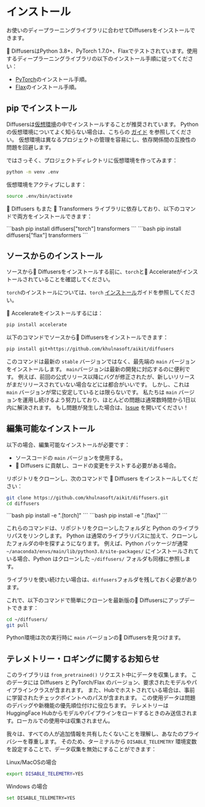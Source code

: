 <!--Copyright 2023 The HuggingFace Team. All rights reserved.

Licensed under the Apache License, Version 2.0 (the "License"); you may not use this file except in compliance with
the License. You may obtain a copy of the License at

http://www.apache.org/licenses/LICENSE-2.0

Unless required by applicable law or agreed to in writing, software distributed under the License is distributed on
an "AS IS" BASIS, WITHOUT WARRANTIES OR CONDITIONS OF ANY KIND, either express or implied. See the License for the
specific language governing permissions and limitations under the License.
-->

# インストール

お使いのディープラーニングライブラリに合わせてDiffusersをインストールできます。

🤗 DiffusersはPython 3.8+、PyTorch 1.7.0+、Flaxでテストされています。使用するディープラーニングライブラリの以下のインストール手順に従ってください：

- [PyTorch](https://pytorch.org/get-started/locally/)のインストール手順。
- [Flax](https://flax.readthedocs.io/en/latest/)のインストール手順。

## pip でインストール

Diffusersは[仮想環境](https://docs.python.org/3/library/venv.html)の中でインストールすることが推奨されています。
Python の仮想環境についてよく知らない場合は、こちらの [ガイド](https://packaging.python.org/guides/installing-using-pip-and-virtual-environments/) を参照してください。
仮想環境は異なるプロジェクトの管理を容易にし、依存関係間の互換性の問題を回避します。

ではさっそく、プロジェクトディレクトリに仮想環境を作ってみます：

```bash
python -m venv .env
```

仮想環境をアクティブにします：

```bash
source .env/bin/activate
```

🤗 Diffusers もまた 🤗 Transformers ライブラリに依存しており、以下のコマンドで両方をインストールできます：

<frameworkcontent>
<pt>
```bash
pip install diffusers["torch"] transformers
```
</pt>
<jax>
```bash
pip install diffusers["flax"] transformers
```
</jax>
</frameworkcontent>

## ソースからのインストール

ソースから🤗 Diffusersをインストールする前に、`torch`と🤗 Accelerateがインストールされていることを確認してください。

`torch`のインストールについては、`torch` [インストール](https://pytorch.org/get-started/locally/#start-locally)ガイドを参照してください。

🤗 Accelerateをインストールするには：

```bash
pip install accelerate
```

以下のコマンドでソースから🤗 Diffusersをインストールできます：

```bash
pip install git+https://github.com/khulnasoft/aikit/diffusers
```

このコマンドは最新の `stable` バージョンではなく、最先端の `main` バージョンをインストールします。
`main`バージョンは最新の開発に対応するのに便利です。
例えば、前回の公式リリース以降にバグが修正されたが、新しいリリースがまだリリースされていない場合などには都合がいいです。
しかし、これは `main` バージョンが常に安定しているとは限らないです。
私たちは `main` バージョンを運用し続けるよう努力しており、ほとんどの問題は通常数時間から1日以内に解決されます。
もし問題が発生した場合は、[Issue](https://github.com/khulnasoft/aikit/diffusers/issues/new/choose) を開いてください！

## 編集可能なインストール

以下の場合、編集可能なインストールが必要です：

* ソースコードの `main` バージョンを使用する。
* 🤗 Diffusers に貢献し、コードの変更をテストする必要がある場合。

リポジトリをクローンし、次のコマンドで 🤗 Diffusers をインストールしてください：

```bash
git clone https://github.com/khulnasoft/aikit/diffusers.git
cd diffusers
```

<frameworkcontent>
<pt>
```bash
pip install -e ".[torch]"
```
</pt>
<jax>
```bash
pip install -e ".[flax]"
```
</jax>
</frameworkcontent>

これらのコマンドは、リポジトリをクローンしたフォルダと Python のライブラリパスをリンクします。
Python は通常のライブラリパスに加えて、クローンしたフォルダの中を探すようになります。
例えば、Python パッケージが通常 `~/anaconda3/envs/main/lib/python3.8/site-packages/` にインストールされている場合、Python はクローンした `~/diffusers/` フォルダも同様に参照します。

<Tip warning={true}>

ライブラリを使い続けたい場合は、`diffusers`フォルダを残しておく必要があります。

</Tip>

これで、以下のコマンドで簡単にクローンを最新版の🤗 Diffusersにアップデートできます：

```bash
cd ~/diffusers/
git pull
```

Python環境は次の実行時に `main` バージョンの🤗 Diffusersを見つけます。

## テレメトリー・ロギングに関するお知らせ

このライブラリは `from_pretrained()` リクエスト中にデータを収集します。
このデータには Diffusers と PyTorch/Flax のバージョン、要求されたモデルやパイプラインクラスが含まれます。
また、Hubでホストされている場合は、事前に学習されたチェックポイントへのパスが含まれます。
この使用データは問題のデバッグや新機能の優先順位付けに役立ちます。
テレメトリーはHuggingFace Hubからモデルやパイプラインをロードするときのみ送信されます。ローカルでの使用中は収集されません。

我々は、すべての人が追加情報を共有したくないことを理解し、あなたのプライバシーを尊重します。
そのため、ターミナルから `DISABLE_TELEMETRY` 環境変数を設定することで、データ収集を無効にすることができます：

Linux/MacOSの場合
```bash
export DISABLE_TELEMETRY=YES
```

Windows の場合
```bash
set DISABLE_TELEMETRY=YES
```
